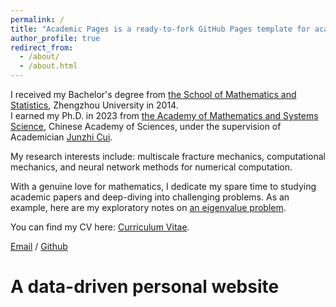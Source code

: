 ```yaml
---
permalink: /
title: "Academic Pages is a ready-to-fork GitHub Pages template for academic personal websites"
author_profile: true
redirect_from: 
  - /about/
  - /about.html
---
```


I received my Bachelor's degree from [the School of Mathematics and Statistics](https://www5.zzu.edu.cn/math/), Zhengzhou University in 2014.  
I earned my Ph.D. in 2023 from [the Academy of Mathematics and Systems Science](http://www.amss.ac.cn/), Chinese Academy of Sciences, under the supervision of Academician [Junzhi Cui](http://homepage.amss.ac.cn/research/homePage/7c98177290ea438aa989559f0e3fa4c7/myHomePage.html).

My research interests include: multiscale fracture mechanics, computational mechanics, and neural network methods for numerical computation.

With a genuine love for mathematics, I dedicate my spare time to studying academic papers and deep-diving into challenging problems. As an example, here are my exploratory notes on [an eigenvalue problem](/problem.pdf).

You can find my CV here: [Curriculum Vitae](/Curriculum_Vitae.pdf).

[Email](mailto:raoyipeng@qq.com) / [Github](https://github.com/sukaku-r)


A data-driven personal website
======

